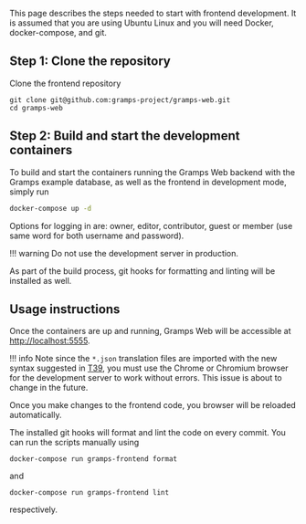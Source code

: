 This page describes the steps needed to start with frontend development. It is assumed that you are using Ubuntu Linux and you will need Docker, docker-compose, and git.

## Step 1: Clone the repository

Clone the frontend repository
```
git clone git@github.com:gramps-project/gramps-web.git
cd gramps-web
```

## Step 2: Build and start the development containers

To build and start the containers running the Gramps Web backend with the Gramps example database, as well as the frontend in development mode, simply run

```bash
docker-compose up -d
```

Options for logging in are: owner, editor, contributor, guest or member (use same word for both username and password).

!!! warning
    Do not use the development server in production.

As part of the build process, git hooks for formatting and linting will be installed as well.

## Usage instructions

Once the containers are up and running, Gramps Web will be accessible at [http://localhost:5555](http://localhost:5555).

!!! info
    Note since the `*.json` translation files are imported with the new syntax suggested in [T39](https://github.com/tc39/proposal-import-assertions), you must use the Chrome or Chromium browser for the development server to work without errors. This issue is about to change in the future.

Once you make changes to the frontend code, you browser will be reloaded automatically.

The installed git hooks will format and lint the code on every commit. You can run the scripts manually using

```
docker-compose run gramps-frontend format
```
and
```
docker-compose run gramps-frontend lint
```
respectively.
